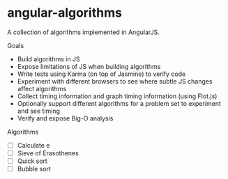 angular-algorithms
==================

A collection of algorithms implemented in AngularJS.

Goals

* Build algorithms in JS 
* Expose limitations of JS when building algorithms
* Write tests using Karma (on top of Jasmine) to verify code
* Experiment with different browsers to see where subtle JS changes affect algorithms
* Collect timing information and graph timing information (using Flot.js)
* Optionally support different algorithms for a problem set to experiment and see timing
* Verify and expose Big-O analysis 

Algorithms

- [ ] Calculate e
- [ ] Sieve of Erasothenes
- [ ] Quick sort
- [ ] Bubble sort
